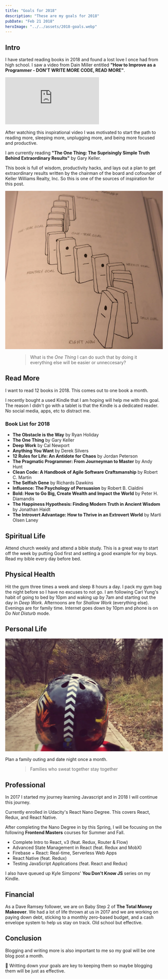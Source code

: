 ```yaml
---
title: "Goals for 2018"
description: "These are my goals for 2018"
pubDate: "Feb 21 2018"
heroImage: "../../assets/2018-goals.webp"
---
```


## Intro

I have started reading books in 2018 and found a lost love I once had from high school. I saw a video from Dain Miller entitled **"How to Improve as a Programmer - DON'T WRITE MORE CODE, READ MORE"**.

<section>
  <iframe class="lost-center" src="https://www.youtube-nocookie.com/embed/moTlZBY66Ng?rel=0&amp;showinfo=0" frameborder="0" allow="autoplay; encrypted-media" allowfullscreen></iframe>
</section>

After watching this inspirational video I was motivated to start the path to reading more, sleeping more, unplugging more, and being more focused and productive.

I am currently reading **"The One Thing: The Suprisingly Simple Truth Behind Extraordinary Results"** by Gary Keller.

This book is full of wisdom, productivity hacks, and lays out a plan to get extraordinary results written by the chairman of the board and cofounder of Keller Williams Realty, Inc. So this is one of the sources of inspiration for this post.

![dominos](../../assets/dominos.webp)

<figure>
<blockquote>
  <p>What is the <em>One Thing</em> I can do such that by doing it everything else will be easier or unneccesary?</p>
</blockquote>
</figure>

## Read More

I want to read 12 books in 2018. This comes out to one book a month.

I recently bought a used Kindle that I am hoping will help me with this goal. The reason I didn't go with a tablet is that the Kindle is a dedicated reader. No social media, apps, etc to distract me.

### Book List for 2018

- **The Obstacle is the Way** by Ryan Holiday
- **The One Thing** by Gary Keller
- **Deep Work** by Cal Newport
- **Anything You Want** by Derek Silvers
- **12 Rules for Life: An Antidote for Chaos** by Jordan Peterson
- **The Pragmatic Programmer: From Journeyman to Master** by Andy Hunt
- **Clean Code: A Handbook of Agile Software Craftsmanship** by Robert C. Martin
- **The Selfish Gene** by Richards Dawkins
- **Influence: The Psychology of Persuasion** by Robert B. Cialdini
- **Bold: How to Go Big, Create Wealth and Impact the World** by Peter H. Diamandis
- **The Happiness Hypothesis: Finding Modern Truth in Ancient Wisdom** by Jonathan Haidt
- **The Introvert Advantage: How to Thrive in an Extrovert World** by Marti Olsen Laney

## Spiritual Life

Attend church weekly and attend a bible study. This is a great way to start off the week by putting God first and setting a good example for my boys. Read my bible every day before bed.

## Physical Health

Hit the gym three times a week and sleep 8 hours a day. I pack my gym bag the night before so I have no excuses to not go. I am following Carl Yung's habit of going to bed by 10pm and waking up by 7am and starting out the day in _Deep Work_. Afternoons are for _Shallow Work_ (everything else). Evenings are for family time. Internet goes down by 10pm and phone is on _Do Not Disturb_ mode.

## Personal Life

![trails](../../assets/trails.webp)

Plan a family outing and date night once a month.

<figure>
<blockquote>
  <p> Families who sweat together stay together</p>
</blockquote>
</figure>

## Professional

In 2017 I started my journey learning Javascript and in 2018 I will continue this journey.

Currently enrolled in Udacity's React Nano Degree. This covers React, Redux, and React Native.

After completing the Nano Degree in by this Spring, I will be focusing on the following **Frontend Masters** courses for Summer and Fall.

- Complete Intro to React, v3 (feat. Redux, Router & Flow)
- Advanced State Management in React (feat. Redux and MobX)
- Firebase + React: Real-time, Serverless Web Apps
- React Native (feat. Redux)
- Testing JavaScript Applications (feat. React and Redux)

I also have queued up Kyle Simpons' **You Don't Know JS** series on my Kindle.

## Financial

As a Dave Ramsey follower, we are on Baby Step 2 of **The Total Money Makeover**. We had a lot of life thrown at us in 2017 and we are working on paying down debt, sticking to a monthly zero-based budget, and a cash envelope system to help us stay on track. Old school but effective.

## Conclusion

Blogging and writing more is also important to me so my goal will be one blog post a month.

🤔 Writting down your goals are key to keeping them so maybe blogging them will be just as effective.

